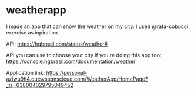 # weatherapp
I made an app that can show the weather on my city. I used @rafa-cobucci exercise as inpiration. 

API: https://hgbrasil.com/status/weather#

API you can use to choose your city if you're doing this app too: https://console.hgbrasil.com/documentation/weather

Application link: https://personal-aziwu9h4.outsystemscloud.com/WeatherApp/HomePage?_ts=638004029795049452
